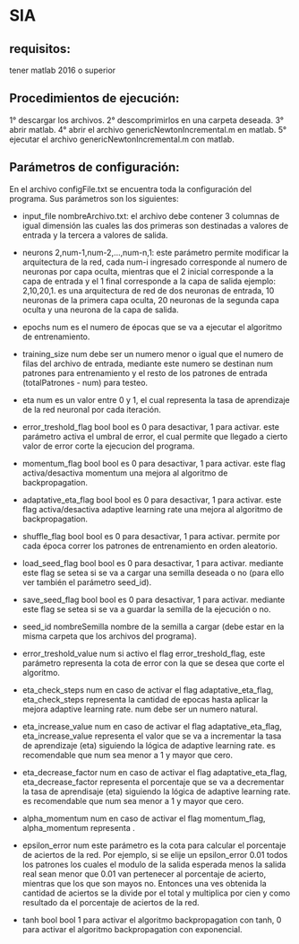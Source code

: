 # SIA
## requisitos:
tener matlab 2016 o superior

## Procedimientos de ejecución:
1° descargar los archivos.
2° descomprimirlos en una carpeta deseada.
3° abrir matlab.
4° abrir el archivo genericNewtonIncremental.m en matlab.
5° ejecutar el archivo genericNewtonIncremental.m con matlab.

## Parámetros de configuración:

En el archivo configFile.txt se encuentra toda la configuración del programa.
Sus parámetros son los siguientes:

* input_file nombreArchivo.txt:
el archivo debe contener 3 columnas de igual dimensión las cuales las dos primeras son destinadas a valores de entrada y la tercera a valores de salida.

* neurons 2,num-1,num-2,...,num-n,1:
este parámetro permite modificar la arquitectura de la red, cada num-i ingresado corresponde al numero de neuronas por capa oculta, mientras que el 2 inicial corresponde a la capa de entrada y el 1 final corresponde a la capa de salida
ejemplo: 2,10,20,1. es una arquitectura de red de dos neuronas de entrada, 10 neuronas de la primera capa oculta, 20 neuronas de la segunda capa oculta y una neurona de la capa de salida.

* epochs num
es el numero de épocas que se va a ejecutar el algoritmo de entrenamiento.

* training_size num
debe ser un numero menor o igual que el numero de filas del archivo de entrada, mediante este numero se destinan num patrones para entrenamiento y el resto de los patrones de entrada (totalPatrones - num) para testeo.

* eta num
es un valor entre 0 y 1, el cual representa la tasa de aprendizaje de la red neuronal por cada iteración.

* error_treshold_flag bool
bool es 0 para desactivar, 1 para activar.
este parámetro activa el umbral de error, el cual permite que llegado a cierto valor de error corte la ejecucion del programa.

* momentum_flag bool
bool es 0 para desactivar, 1 para activar.
este flag activa/desactiva momentum una mejora al algoritmo de backpropagation. 

* adaptative_eta_flag bool
bool es 0 para desactivar, 1 para activar.
este flag activa/desactiva adaptive learning rate una mejora al algoritmo de backpropagation.

* shuffle_flag bool
bool es 0 para desactivar, 1 para activar.
permite por cada época correr los patrones de entrenamiento en orden aleatorio.

* load_seed_flag bool
bool es 0 para desactivar, 1 para activar.
mediante este flag se setea si se va a cargar una semilla deseada o no (para ello ver también el parámetro seed_id).

* save_seed_flag bool
bool es 0 para desactivar, 1 para activar.
mediante este flag se setea si se va a guardar la semilla de la ejecución o no.

* seed_id nombreSemilla
nombre de la semilla a cargar (debe estar en la misma carpeta que los archivos del programa).

* error_treshold_value num
si activo el flag error_treshold_flag, este parámetro representa la cota de error con la que se desea que corte el algoritmo.

* eta_check_steps num
en caso de activar el flag adaptative_eta_flag, eta_check_steps representa la cantidad de epocas hasta aplicar la mejora adaptive learning rate.
num debe ser un numero natural.

* eta_increase_value num
en caso de activar el flag adaptative_eta_flag, eta_increase_value representa el valor que se va a incrementar la tasa de aprendizaje (eta) siguiendo la lógica de adaptive learning rate.
es recomendable que num sea menor a 1 y mayor que cero.

* eta_decrease_factor num
en caso de activar el flag adaptative_eta_flag, eta_decrease_factor representa el porcentaje que se va a decrementar la tasa de aprendisaje (eta) siguiendo la lógica de adaptive learning rate.
es recomendable que num sea menor a 1 y mayor que cero.

* alpha_momentum num
en caso de activar el flag momentum_flag, alpha_momentum representa .


* epsilon_error num
este parámetro es la cota para calcular el porcentaje de aciertos de la red.
Por ejemplo, si se elije un epsilon_error 0.01 todos los patrones los cuales el modulo de la salida esperada menos la salida real sean menor que 0.01 van pertenecer al porcentaje de acierto, mientras que los que son mayos no. Entonces una ves obtenida la cantidad de aciertos se la divide por el total y multiplica por cien y como resultado da el porcentaje de aciertos de la red.

* tanh bool
bool 1 para activar el algoritmo backpropagation con tanh, 0 para activar el algoritmo backpropagation con exponencial.
